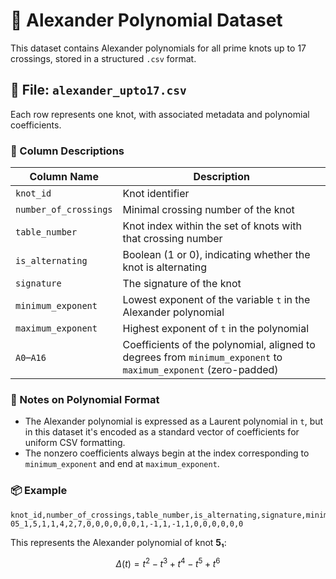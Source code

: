 # 🧮 Alexander Polynomial Dataset

This dataset contains Alexander polynomials for all prime knots up to 17 crossings, stored in a structured `.csv` format.

## 📄 File: `alexander_upto17.csv`

Each row represents one knot, with associated metadata and polynomial coefficients.

### 🔢 Column Descriptions

| Column Name           | Description                                                                 |
|------------------------|-----------------------------------------------------------------------------|
| `knot_id`              | Knot identifier |
| `number_of_crossings` | Minimal crossing number of the knot                                         |
| `table_number`         | Knot index within the set of knots with that crossing number               |
| `is_alternating`       | Boolean (1 or 0), indicating whether the knot is alternating                |
| `signature`            | The signature of the knot                                                   |
| `minimum_exponent`     | Lowest exponent of the variable `t` in the Alexander polynomial             |
| `maximum_exponent`     | Highest exponent of `t` in the polynomial                                   |
| `A0`–`A16`             | Coefficients of the polynomial, aligned to degrees from `minimum_exponent` to `maximum_exponent` (zero-padded) |

### 🧠 Notes on Polynomial Format

- The Alexander polynomial is expressed as a Laurent polynomial in `t`, but in this dataset it's encoded as a standard vector of coefficients for uniform CSV formatting.
- The nonzero coefficients always begin at the index corresponding to `minimum_exponent` and end at `maximum_exponent`.

### 📦 Example

```csv
knot_id,number_of_crossings,table_number,is_alternating,signature,minimum_exponent,maximum_exponent,A0,A1,A2,A3,A4,A5,A6,A7,A8,A9,A10,A11,A12,A13,A14,A15,A16
05_1,5,1,1,4,2,7,0,0,0,0,0,0,1,-1,1,-1,1,0,0,0,0,0,0
````

This represents the Alexander polynomial of knot **5₁**:

$$
\Delta(t) = t^2 - t^3 + t^4 - t^5 + t^6
$$
